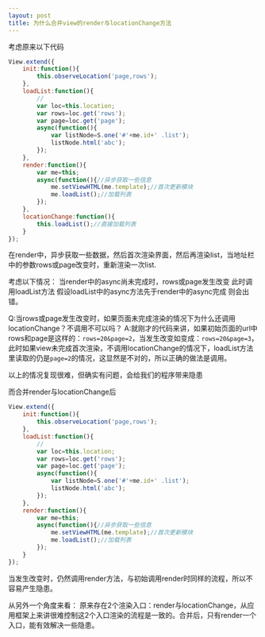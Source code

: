 ```yaml
---
layout: post
title: 为什么合并view的render与locationChange方法
---
```



考虑原来以下代码

```js
View.extend({
    init:function(){
        this.observeLocation('page,rows');
    },
    loadList:function(){
        //
        var loc=this.location;
        var rows=loc.get('rows');
        var page=loc.get('page');
        async(function(){
            var listNode=S.one('#'+me.id+' .list');
            listNode.html('abc');
        });
    },
    render:function(){
        var me=this;
        async(function(){//异步获取一些信息
            me.setViewHTML(me.template);//首次更新模块
            me.loadList();//加载列表
        });
    },
    locationChange:function(){
        this.loadList();//直接加载列表
    }
});
```

在render中，异步获取一些数据，然后首次渲染界面，然后再渲染list，当地址栏中的参数rows或page改变时，重新渲染一次list.

考虑以下情况：
当render中的async尚未完成时，rows或page发生改变
此时调用loadList方法
假设loadList中的async方法先于render中的async完成
则会出错。

Q:当rows或page发生改变时，如果页面未完成渲染的情况下为什么还调用locationChange？不调用不可以吗？
A:就刚才的代码来讲，如果初始页面的url中rows和page是这样的：`rows=20&page=2`，当发生改变如变成：`rows=20&page=3`，此时如果view未完成首次渲染，不调用locationChange的情况下，loadList方法里读取的仍是`page=2`的情况，这显然是不对的，所以正确的做法是调用。

以上的情况复现很难，但确实有问题，会给我们的程序带来隐患

而合并render与locationChange后

```js
View.extend({
    init:function(){
        this.observeLocation('page,rows');
    },
    loadList:function(){
        //
        var loc=this.location;
        var rows=loc.get('rows');
        var page=loc.get('page');
        async(function(){
            var listNode=S.one('#'+me.id+' .list');
            listNode.html('abc');
        });
    },
    render:function(){
        var me=this;
        async(function(){//异步获取一些信息
            me.setViewHTML(me.template);//首次更新模块
            me.loadList();//加载列表
        });
    }
});
```

当发生改变时，仍然调用render方法，与初始调用render时同样的流程，所以不容易产生隐患。

从另外一个角度来看：
原来存在2个渲染入口：render与locationChange，从应用框架上来讲很难控制这2个入口渲染的流程是一致的。合并后，只有render一个入口，能有效解决一些隐患。

